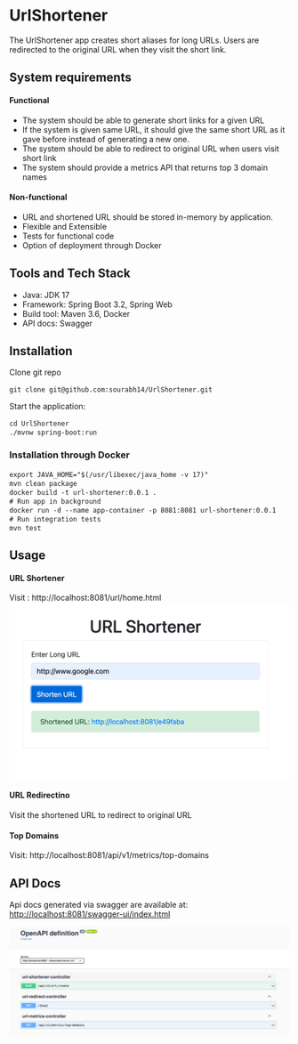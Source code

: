 # UrlShortener
The UrlShortener app creates short aliases for long URLs. Users are redirected to the original URL when they visit the short link.


## System requirements
#### Functional
- The system should be able to generate short links for a given URL 
- If the system is given same URL, it should give the same short URL as it gave before instead of generating a new one.
- The system should be able to redirect to original URL when users visit short link
- The system should provide a metrics API that returns top 3 domain names

#### Non-functional
- URL and shortened URL should be stored in-memory by application.
- Flexible and Extensible
- Tests for functional code
- Option of deployment through Docker


## Tools and Tech Stack
- Java: JDK 17
- Framework: Spring Boot 3.2, Spring Web
- Build tool: Maven 3.6, Docker
- API docs: Swagger

## Installation
Clone git repo
```shell
git clone git@github.com:sourabh14/UrlShortener.git
```

Start the application:
```shell
cd UrlShortener
./mvnw spring-boot:run
```

### Installation through Docker
```shell
export JAVA_HOME="$(/usr/libexec/java_home -v 17)"
mvn clean package
docker build -t url-shortener:0.0.1 .
# Run app in background
docker run -d --name app-container -p 8081:8081 url-shortener:0.0.1
# Run integration tests
mvn test
```

## Usage

#### URL Shortener
Visit : http://localhost:8081/url/home.html
![url-shortener-ui.png](src%2Fmain%2Fresources%2Fimages%2Furl-shortener-ui.png)

#### URL Redirectino
Visit the shortened URL to redirect to original URL

#### Top Domains
Visit: http://localhost:8081/api/v1/metrics/top-domains

## API Docs
Api docs generated via swagger are available at:
[http://localhost:8081/swagger-ui/index.html](http://localhost:8081/swagger-ui/index.html)

![api-docs.png](src%2Fmain%2Fresources%2Fimages%2Fapi-docs.png)